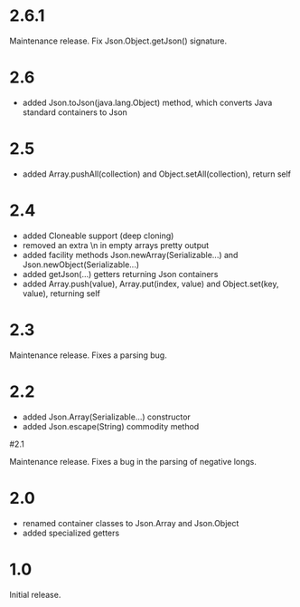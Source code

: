 # 2.6.1

Maintenance release. Fix Json.Object.getJson() signature.

# 2.6

+ added Json.toJson(java.lang.Object) method, which converts Java standard containers to Json

# 2.5

+ added Array.pushAll(collection) and Object.setAll(collection), return self

# 2.4

+ added Cloneable support (deep cloning)
+ removed an extra \n in empty arrays pretty output
+ added facility methods Json.newArray(Serializable...) and Json.newObject(Serializable...)
+ added getJson(...) getters returning Json containers
+ added Array.push(value), Array.put(index, value) and Object.set(key, value), returning self

# 2.3

Maintenance release. Fixes a parsing bug.

# 2.2

+ added Json.Array(Serializable...) constructor
+ added Json.escape(String) commodity method

#2.1

Maintenance release. Fixes a bug in the parsing of negative longs.

# 2.0

+ renamed container classes to Json.Array and Json.Object
+ added specialized getters

# 1.0

Initial release.
